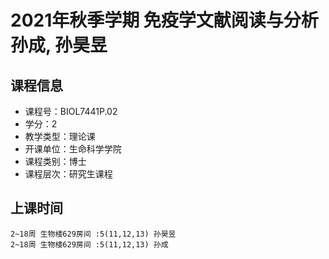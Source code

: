 # 2021年秋季学期 免疫学文献阅读与分析 孙成, 孙昊昱






## 课程信息

- 课程号：BIOL7441P.02
- 学分：2
- 教学类型：理论课
- 开课单位：生命科学学院
- 课程类别：博士
- 课程层次：研究生课程

## 上课时间

```
2~18周 生物楼629房间 :5(11,12,13) 孙昊昱
2~18周 生物楼629房间 :5(11,12,13) 孙成
```

